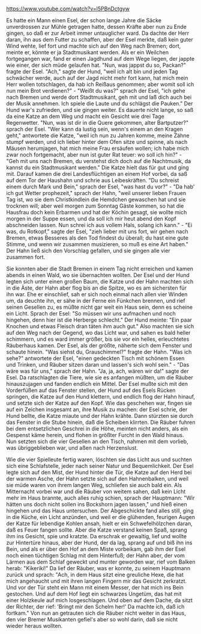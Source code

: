 https://www.youtube.com/watch?v=l5PBnDctgyw

Es hatte ein Mann einen Esel, der schon lange Jahre die Säcke unverdrossen zur Mühle getragen hatte, dessen Kräfte aber nun zu Ende gingen, so daß er zur Arbeit immer untauglicher ward. Da dachte der Herr daran, ihn aus dem Futter zu schaffen, aber der Esel merkte, daß kein guter Wind wehte, lief fort und machte sich auf den Weg nach Bremen; dort, meinte er, könnte er ja Stadtmusikant werden. Als er ein Weilchen fortgegangen war, fand er einen Jagdhund auf dem Wege liegen, der jappte wie einer, der sich müde gelaufen hat. "Nun, was jappst du so, Packan?" fragte der Esel. "Ach," sagte der Hund, "weil ich alt bin und jeden Tag schwächer werde, auch auf der Jagd nicht mehr fort kann, hat mich mein Herr wollen totschlagen, da hab ich Reißaus genommen; aber womit soll ich nun mein Brot verdienen?" - "Weißt du was?" sprach der Esel, "ich gehe nach Bremen und werde dort Stadtmusikant, geh mit und laß dich auch bei der Musik annehmen. Ich spiele die Laute und du schlägst die Pauken." Der Hund war's zufrieden, und sie gingen weiter. Es dauerte nicht lange, so saß da eine Katze an dem Weg und macht ein Gesicht wie drei Tage Regenwetter. "Nun, was ist dir in die Quere gekommen, alter Bartputzer?" sprach der Esel. "Wer kann da lustig sein, wenn's einem an den Kragen geht," antwortete die Katze, "weil ich nun zu Jahren komme, meine Zähne stumpf werden, und ich lieber hinter dem Ofen sitze und spinne, als nach Mäusen herumjagen, hat mich meine Frau ersäufen wollen; ich habe mich zwar noch fortgemacht, aber nun ist guter Rat teuer: wo soll ich hin?" - "Geh mit uns nach Bremen, du verstehst dich doch auf die Nachtmusik, da kannst du ein Stadtmusikant werden." Die Katze hielt das für gut und ging mit. Darauf kamen die drei Landesflüchtigen an einem Hof vorbei, da saß auf dem Tor der Haushahn und schrie aus Leibeskräften. "Du schreist einem durch Mark und Bein," sprach der Esel, "was hast du vor?" - "Da hab' ich gut Wetter prophezeit," sprach der Hahn, "weil unserer lieben Frauen Tag ist, wo sie dem Christkindlein die Hemdchen gewaschen hat und sie trocknen will; aber weil morgen zum Sonntag Gäste kommen, so hat die Hausfrau doch kein Erbarmen und hat der Köchin gesagt, sie wollte mich morgen in der Suppe essen, und da soll ich mir heut abend den Kopf abschneiden lassen. Nun schrei ich aus vollem Hals, solang ich kann." - "Ei was, du Rotkopf," sagte der Esel, "zieh lieber mit uns fort, wir gehen nach Bremen, etwas Besseres als den Tod findest du überall; du hast eine gute Stimme, und wenn wir zusammen musizieren, so muß es eine Art haben." Der Hahn ließ sich den Vorschlag gefallen, und sie gingen alle vier zusammen fort.

Sie konnten aber die Stadt Bremen in einem Tag nicht erreichen und kamen abends in einen Wald, wo sie übernachten wollten. Der Esel und der Hund legten sich unter einen großen Baum, die Katze und der Hahn machten sich in die Äste, der Hahn aber flog bis an die Spitze, wo es am sichersten für ihn war. Ehe er einschlief, sah er sich noch einmal nach allen vier Winden um, da deuchte ihn, er sähe in der Ferne ein Fünkchen brennen, und rief seinen Gesellen zu, es müßte nicht gar weit ein Haus sein, denn es scheine ein Licht. Sprach der Esel: "So müssen wir uns aufmachen und noch hingehen, denn hier ist die Herberge schlecht." Der Hund meinte: "Ein paar Knochen und etwas Fleisch dran täten ihm auch gut." Also machten sie sich auf den Weg nach der Gegend, wo das Licht war, und sahen es bald heller schimmern, und es ward immer größer, bis sie vor ein helles, erleuchtetes Räuberhaus kamen. Der Esel, als der größte, näherte sich dem Fenster und schaute hinein. "Was siehst du, Grauschimmel?" fragte der Hahn. "Was ich sehe?" antwortete der Esel, "einen gedeckten Tisch mit schönem Essen und Trinken, und Räuber sitzen daran und lassen's sich wohl sein." - "Das wäre was für uns," sprach der Hahn. "Ja, ja, ach, wären wir da!" sagte der Esel. Da ratschlagten die Tiere, wie sie es anfangen müßten, um die Räuber hinauszujagen und fanden endlich ein Mittel. Der Esel mußte sich mit den Vorderfüßen auf das Fenster stellen, der Hund auf des Esels Rücken springen, die Katze auf den Hund klettern, und endlich flog der Hahn hinauf, und setzte sich der Katze auf den Kopf. Wie das geschehen war, fingen sie auf ein Zeichen insgesamt an, ihre Musik zu machen: der Esel schrie, der Hund bellte, die Katze miaute und der Hahn krähte. Dann stürzten sie durch das Fenster in die Stube hinein, daß die Scheiben klirrten. Die Räuber fuhren bei dem entsetzlichen Geschrei in die Höhe, meinten nicht anders, als ein Gespenst käme herein, und flohen in größter Furcht in den Wald hinaus. Nun setzten sich die vier Gesellen an den Tisch, nahmen mit dem vorlieb, was übriggeblieben war, und aßen nach Herzenslust.

Wie die vier Spielleute fertig waren, löschten sie das Licht aus und suchten sich eine Schlafstelle, jeder nach seiner Natur und Bequemlichkeit. Der Esel legte sich auf den Mist, der Hund hinter die Tür, die Katze auf den Herd bei der warmen Asche, der Hahn setzte sich auf den Hahnenbalken, und weil sie müde waren von ihrem langen Weg, schliefen sie auch bald ein. Als Mitternacht vorbei war und die Räuber von weitem sahen, daß kein Licht mehr im Haus brannte, auch alles ruhig schien, sprach der Hauptmann: "Wir hätten uns doch nicht sollen ins Bockshorn jagen lassen," und hieß einen hingehen und das Haus untersuchen. Der Abgeschickte fand alles still, ging in die Küche, ein Licht anzünden, und weil er die glühenden, feurigen Augen der Katze für lebendige Kohlen ansah, hielt er ein Schwefelhölzchen daran, daß es Feuer fangen sollte. Aber die Katze verstand keinen Spaß, sprang ihm ins Gesicht, spie und kratzte. Da erschrak er gewaltig, lief und wollte zur Hintertüre hinaus, aber der Hund, der da lag, sprang auf und biß ihn ins Bein, und als er über den Hof an dem Miste vorbeikam, gab ihm der Esel noch einen tüchtigen Schlag mit dem Hinterfuß; der Hahn aber, der vom Lärmen aus dem Schlaf geweckt und munter geworden war, rief vom Balken herab: "Kikeriki!" Da lief der Räuber, was er konnte, zu seinem Hauptmann zurück und sprach: "Ach, in dem Haus sitzt eine greuliche Hexe, die hat mich angehaucht und mit ihren langen Fingern mir das Gesicht zerkratzt. Und vor der Tür steht ein Mann mit einem Messer, der hat mich ins Bein gestochen. Und auf dem Hof liegt ein schwarzes Ungetüm, das hat mit einer Holzkeule auf mich losgeschlagen. Und oben auf dem Dache, da sitzt der Richter, der rief: 'Bringt mir den Schelm her!' Da machte ich, daß ich fortkam." Von nun an getrauten sich die Räuber nicht weiter in das Haus, den vier Bremer Musikanten gefiel's aber so wohl darin, daß sie nicht wieder heraus wollten.